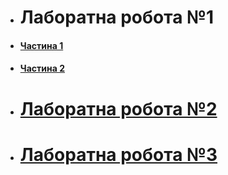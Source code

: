 * # Лаборатна робота №1
* #### [Частина 1](https://hok405.github.io/Computer_Graphics_And_Multimedia/lab1/index1.html)
* #### [Частина 2](https://hok405.github.io/Computer_Graphics_And_Multimedia/lab1/index2.html)

* # [Лаборатна робота №2](https://hok405.github.io/Computer_Graphics_And_Multimedia/lab2)
* # [Лаборатна робота №3](https://hok405.github.io/Computer_Graphics_And_Multimedia/lab3)